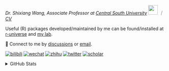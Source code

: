 
<p><em>Dr. Shixiang Wang, Associate Professor at <a href="https://en.csu.edu.cn/">Central South University</a> <img src="https://media.giphy.com/media/WUlplcMpOCEmTGBtBW/giphy.gif" width="30">  ｜ <a href="https://faculty.csu.edu.cn/wangshixiang">CV</a>
</em></p>

Useful (R) packages developed/maintained by me can be found/installed at [r-universe](https://shixiangwang.r-universe.dev/) and [my lab](https://github.com/WangLabCSU).

💬 Connect to me by
[discussions](https://github.com/ShixiangWang/self-study/discussions) or [email](mailto:shixiang1994wang@gmail.com). 

[![bilibili](https://img.shields.io/badge/王诗翔-B站-yellow)](https://space.bilibili.com/11553374) [![wechat](https://img.shields.io/badge/王诗翔-微信公众号-important)](https://shixiangwang.github.io/home/logo/qrcode.jpg) [![zhihu](https://img.shields.io/badge/王诗翔-知乎-blue)](https://www.zhihu.com/people/shixiangwang) [![twitter](https://img.shields.io/badge/WangShxiang-twitter-ff69b4)](https://twitter.com/WangShxiang) [![scholar](https://img.shields.io/badge/ShixiangWang-Scholar-00ffff)](https://scholar.google.com/citations?user=FvNp0NkAAAAJ) 

<details>
 
<summary>GitHub Stats</summary>


<!--START_SECTION:waka-->
**🐱 My GitHub Data** 

> 📦 5.0 MB Used in GitHub's Storage 
 > 
> 🏆 811 Contributions in the Year 2025
 > 
> 🚫 Not Opted to Hire
 > 
> 📜 100 Public Repositories 
 > 
> 🔑 30 Private Repositories 
 > 
**I'm an Early 🐤** 

```text
🌞 Morning                2683 commits        ████░░░░░░░░░░░░░░░░░░░░░   16.90 % 
🌆 Daytime                6744 commits        ███████████░░░░░░░░░░░░░░   42.48 % 
🌃 Evening                5299 commits        ████████░░░░░░░░░░░░░░░░░   33.38 % 
🌙 Night                  1151 commits        ██░░░░░░░░░░░░░░░░░░░░░░░   07.25 % 
```
📅 **I'm Most Productive on Tuesday** 

```text
Monday                   2318 commits        ████░░░░░░░░░░░░░░░░░░░░░   14.60 % 
Tuesday                  2800 commits        ████░░░░░░░░░░░░░░░░░░░░░   17.64 % 
Wednesday                2532 commits        ████░░░░░░░░░░░░░░░░░░░░░   15.95 % 
Thursday                 2716 commits        ████░░░░░░░░░░░░░░░░░░░░░   17.11 % 
Friday                   2360 commits        ████░░░░░░░░░░░░░░░░░░░░░   14.86 % 
Saturday                 1358 commits        ██░░░░░░░░░░░░░░░░░░░░░░░   08.55 % 
Sunday                   1793 commits        ███░░░░░░░░░░░░░░░░░░░░░░   11.29 % 
```


**I Mostly Code in R** 

```text
R                        87 repos            █████████████░░░░░░░░░░░░   53.70 % 
HTML                     25 repos            ████░░░░░░░░░░░░░░░░░░░░░   15.43 % 
Python                   7 repos             █░░░░░░░░░░░░░░░░░░░░░░░░   04.32 % 
SCSS                     3 repos             ░░░░░░░░░░░░░░░░░░░░░░░░░   01.85 % 
Lua                      1 repo              ░░░░░░░░░░░░░░░░░░░░░░░░░   00.62 % 
```




 Last Updated on 16/08/2025 18:58:30 UTC
<!--END_SECTION:waka-->

> These Readme stats are generated using github action [awesome-readme-stats](https://github.com/anmol098/waka-readme-stats)

-----

**NOTE: Top languages does not indicate my skill level or anything like that. It is just a metric of which languages have been hosted by me on GitHub based on the usage across repositories.**

</details>
